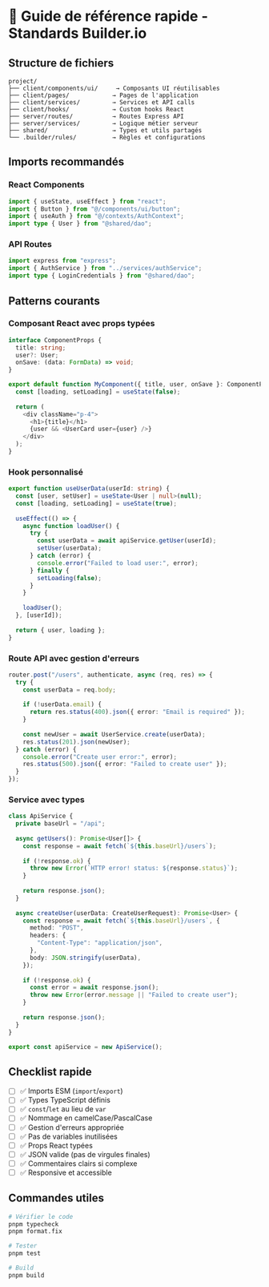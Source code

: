 # 🚀 Guide de référence rapide - Standards Builder.io

## Structure de fichiers

```
project/
├── client/components/ui/     → Composants UI réutilisables
├── client/pages/            → Pages de l'application
├── client/services/         → Services et API calls
├── client/hooks/            → Custom hooks React
├── server/routes/           → Routes Express API
├── server/services/         → Logique métier serveur
├── shared/                  → Types et utils partagés
└── .builder/rules/          → Règles et configurations
```

## Imports recommandés

### React Components
```typescript
import { useState, useEffect } from "react";
import { Button } from "@/components/ui/button";
import { useAuth } from "@/contexts/AuthContext";
import type { User } from "@shared/dao";
```

### API Routes
```typescript
import express from "express";
import { AuthService } from "../services/authService";
import type { LoginCredentials } from "@shared/dao";
```

## Patterns courants

### Composant React avec props typées
```typescript
interface ComponentProps {
  title: string;
  user?: User;
  onSave: (data: FormData) => void;
}

export default function MyComponent({ title, user, onSave }: ComponentProps) {
  const [loading, setLoading] = useState(false);
  
  return (
    <div className="p-4">
      <h1>{title}</h1>
      {user && <UserCard user={user} />}
    </div>
  );
}
```

### Hook personnalisé
```typescript
export function useUserData(userId: string) {
  const [user, setUser] = useState<User | null>(null);
  const [loading, setLoading] = useState(true);
  
  useEffect(() => {
    async function loadUser() {
      try {
        const userData = await apiService.getUser(userId);
        setUser(userData);
      } catch (error) {
        console.error("Failed to load user:", error);
      } finally {
        setLoading(false);
      }
    }
    
    loadUser();
  }, [userId]);
  
  return { user, loading };
}
```

### Route API avec gestion d'erreurs
```typescript
router.post("/users", authenticate, async (req, res) => {
  try {
    const userData = req.body;
    
    if (!userData.email) {
      return res.status(400).json({ error: "Email is required" });
    }
    
    const newUser = await UserService.create(userData);
    res.status(201).json(newUser);
  } catch (error) {
    console.error("Create user error:", error);
    res.status(500).json({ error: "Failed to create user" });
  }
});
```

### Service avec types
```typescript
class ApiService {
  private baseUrl = "/api";
  
  async getUsers(): Promise<User[]> {
    const response = await fetch(`${this.baseUrl}/users`);
    
    if (!response.ok) {
      throw new Error(`HTTP error! status: ${response.status}`);
    }
    
    return response.json();
  }
  
  async createUser(userData: CreateUserRequest): Promise<User> {
    const response = await fetch(`${this.baseUrl}/users`, {
      method: "POST",
      headers: {
        "Content-Type": "application/json",
      },
      body: JSON.stringify(userData),
    });
    
    if (!response.ok) {
      const error = await response.json();
      throw new Error(error.message || "Failed to create user");
    }
    
    return response.json();
  }
}

export const apiService = new ApiService();
```

## Checklist rapide

- [ ] ✅ Imports ESM (`import`/`export`)
- [ ] ✅ Types TypeScript définis
- [ ] ✅ `const`/`let` au lieu de `var`
- [ ] ✅ Nommage en camelCase/PascalCase
- [ ] ✅ Gestion d'erreurs appropriée
- [ ] ✅ Pas de variables inutilisées
- [ ] ✅ Props React typées
- [ ] ✅ JSON valide (pas de virgules finales)
- [ ] ✅ Commentaires clairs si complexe
- [ ] ✅ Responsive et accessible

## Commandes utiles

```bash
# Vérifier le code
pnpm typecheck
pnpm format.fix

# Tester
pnpm test

# Build
pnpm build
```
